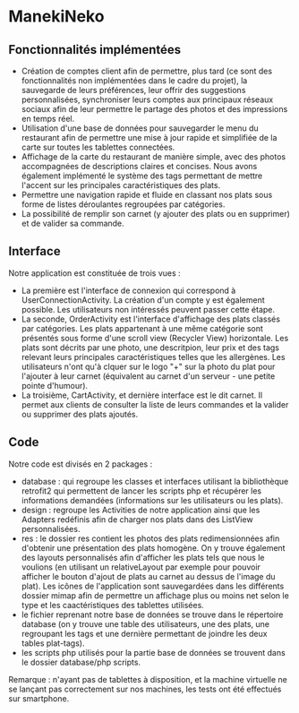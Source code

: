 # ManekiNeko


## Fonctionnalités implémentées

*	Création de comptes client afin de permettre, plus tard (ce sont des fonctionnalités non implémentées dans le cadre du projet), la sauvegarde de leurs préférences, leur offrir des suggestions personnalisées, synchroniser leurs comptes aux principaux réseaux sociaux afin de leur permettre le partage des photos et des impressions en temps réel.
*	Utilisation d'une base de données pour sauvegarder le menu du restaurant afin de permettre une mise à jour rapide et simplifiée de la carte sur toutes les tablettes connectées.
*	Affichage de la carte du restaurant de manière simple, avec des photos accompagnées de descriptions claires et concises. Nous avons également implémenté le système des tags permettant de mettre l'accent sur les principales caractéristiques des plats.
*	Permettre une navigation rapide et fluide en classant nos plats sous forme de listes déroulantes regroupées par catégories.
*	La possibilité de remplir son carnet (y ajouter des plats ou en supprimer) et de valider sa commande.


## Interface

Notre application est constituée de trois vues : 
* La première est l'interface de connexion qui correspond à UserConnectionActivity. La création d'un compte y est également possible. Les utilisateurs non intéressés peuvent passer cette étape.
* La seconde, OrderActivity est l'interface d'affichage des plats classés par catégories. Les plats appartenant à une même catégorie sont présentés sous forme d'une scroll view (Recycler View) horizontale. Les plats sont décrits par une photo, une descritpion, leur prix et des tags relevant leurs principales caractéristiques telles que les allergènes. Les utilisateurs n'ont qu'à clquer sur le logo "+" sur la photo du plat pour l'ajouter à leur carnet (équivalent au carnet d'un serveur - une petite pointe d'humour).
* La troisième, CartActivity, et dernière interface est le dit carnet. Il permet aux clients de consulter la liste de leurs commandes et la valider ou supprimer des plats ajoutés.

## Code

Notre code est divisés en 2 packages : 
* database : qui regroupe les classes et interfaces utilisant la bibliothèque retrofit2 qui permettent de lancer les scripts php et récupérer les informations demandées (informations sur les utilisateurs ou les plats). 
* design : regroupe les Activities de notre application ainsi que les Adapters redéfinis afin de charger nos plats dans des ListView personnalisées.
* res : le dossier res contient les photos des plats redimensionnées afin d'obtenir une présentation des plats homogène. On y trouve également des layouts personnalisés afin d'afficher les plats tels que nous le voulions (en utilisant un relativeLayout par exemple pour pouvoir afficher le bouton d'ajout de plats au carnet au dessus de l'image du plat). Les icônes de l'application sont sauvegardées dans les différents dossier mimap afin de permettre un affichage plus ou moins net selon le type et les caactéristiques des tablettes utilisées. 
* le fichier reprenant notre base de données se trouve dans le répertoire database (on y trouve une table des utilisateurs, une des plats, une regroupant les tags et une dernière permettant de joindre les deux tables plat-tags).
* les scripts php utilisés pour la partie base de données se trouvent dans le dossier database/php scripts. 

Remarque : n'ayant pas de tablettes à disposition, et la machine virtuelle ne se lançant pas correctement sur nos machines, les tests ont été effectués sur smartphone.
